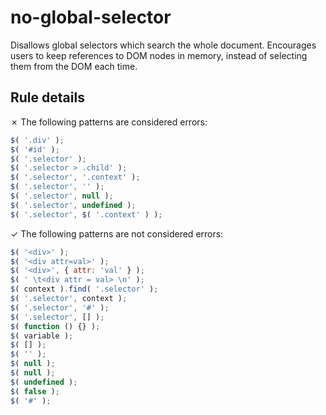 # no-global-selector

Disallows global selectors which search the whole document. Encourages users to keep references to DOM nodes in memory, instead of selecting them from the DOM each time.

## Rule details

✗ The following patterns are considered errors:
```js
$( '.div' );
$( '#id' );
$( '.selector' );
$( '.selector > .child' );
$( '.selector', '.context' );
$( '.selector', '' );
$( '.selector', null );
$( '.selector', undefined );
$( '.selector', $( '.context' ) );
```

✓ The following patterns are not considered errors:
```js
$( '<div>' );
$( '<div attr=val>' );
$( '<div>', { attr: 'val' } );
$( ' \t<div attr = val> \n' );
$( context ).find( '.selector' );
$( '.selector', context );
$( '.selector', '#' );
$( '.selector', [] );
$( function () {} );
$( variable );
$( [] );
$( '' );
$( null );
$( null );
$( undefined );
$( false );
$( '#' );
```
